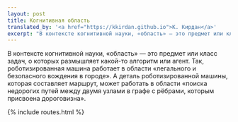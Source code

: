 ```yaml
---
layout: post
title: Когнитивная область
translated_by: '<a href="https://kkirdan.github.io">К. Кирдан</a>'
excerpt: "В контексте когнитивной науки, «область» — это предмет или класс задач, о которых размышляет какой-то алгоритм или агент. Так, роботизированная машина работает в области «легального и безопасного вождения в городе». А деталь роботизированной машины, которая составляет маршрут, может работать в области «поиска недорогих путей между двумя узлами в графе с рёбрами, которым присвоена дороговизна»."
---
```

В контексте когнитивной науки, «область» — это предмет или класс задач, о которых размышляет какой-то алгоритм или агент. Так, роботизированная машина работает в области «легального и безопасного вождения в городе». А деталь роботизированной машины, которая составляет маршрут, может работать в области «поиска недорогих путей между двумя узлами в графе с рёбрами, которым присвоена дороговизна».

{% include routes.html %}
